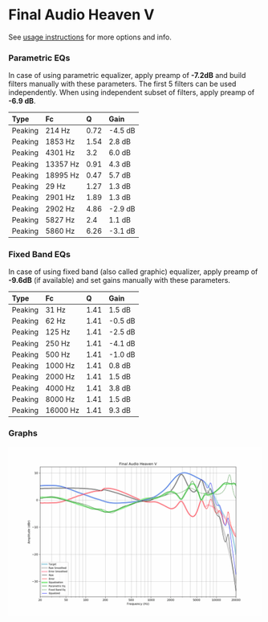 # Final Audio Heaven V
See [usage instructions](https://github.com/jaakkopasanen/AutoEq#usage) for more options and info.

### Parametric EQs
In case of using parametric equalizer, apply preamp of **-7.2dB** and build filters manually
with these parameters. The first 5 filters can be used independently.
When using independent subset of filters, apply preamp of **-6.9 dB**.

| Type    | Fc       |    Q | Gain    |
|:--------|:---------|:-----|:--------|
| Peaking | 214 Hz   | 0.72 | -4.5 dB |
| Peaking | 1853 Hz  | 1.54 | 2.8 dB  |
| Peaking | 4301 Hz  | 3.2  | 6.0 dB  |
| Peaking | 13357 Hz | 0.91 | 4.3 dB  |
| Peaking | 18995 Hz | 0.47 | 5.7 dB  |
| Peaking | 29 Hz    | 1.27 | 1.3 dB  |
| Peaking | 2901 Hz  | 1.89 | 1.3 dB  |
| Peaking | 2902 Hz  | 4.86 | -2.9 dB |
| Peaking | 5827 Hz  | 2.4  | 1.1 dB  |
| Peaking | 5860 Hz  | 6.26 | -3.1 dB |

### Fixed Band EQs
In case of using fixed band (also called graphic) equalizer, apply preamp of **-9.6dB**
(if available) and set gains manually with these parameters.

| Type    | Fc       |    Q | Gain    |
|:--------|:---------|:-----|:--------|
| Peaking | 31 Hz    | 1.41 | 1.5 dB  |
| Peaking | 62 Hz    | 1.41 | -0.5 dB |
| Peaking | 125 Hz   | 1.41 | -2.5 dB |
| Peaking | 250 Hz   | 1.41 | -4.1 dB |
| Peaking | 500 Hz   | 1.41 | -1.0 dB |
| Peaking | 1000 Hz  | 1.41 | 0.8 dB  |
| Peaking | 2000 Hz  | 1.41 | 1.5 dB  |
| Peaking | 4000 Hz  | 1.41 | 3.8 dB  |
| Peaking | 8000 Hz  | 1.41 | 1.5 dB  |
| Peaking | 16000 Hz | 1.41 | 9.3 dB  |

### Graphs
![](./Final%20Audio%20Heaven%20V.png)
